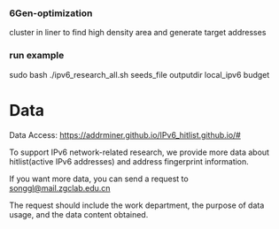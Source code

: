 ### 6Gen-optimization
cluster in liner to find high density area and generate target addresses


### run example
sudo bash ./ipv6_research_all.sh seeds_file outputdir  local_ipv6 budget

# Data

Data Access: https://addrminer.github.io/IPv6_hitlist.github.io/#

To support IPv6 network-related research, we provide more data about hitlist(active IPv6 addresses) and address fingerprint information.

If you want more data, you can send a request to songgl@mail.zgclab.edu.cn

The request should include the work department, the purpose of data usage, and the data content obtained.
